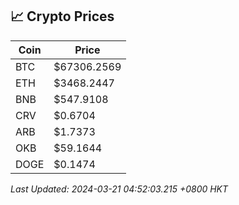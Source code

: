 ## 📈 Crypto Prices

| Coin | Price |
| ---- | ----- |
| BTC | $67306.2569 |
| ETH | $3468.2447 |
| BNB | $547.9108 |
| CRV | $0.6704 |
| ARB | $1.7373 |
| OKB | $59.1644 |
| DOGE | $0.1474 |

_Last Updated: 2024-03-21 04:52:03.215 +0800 HKT_